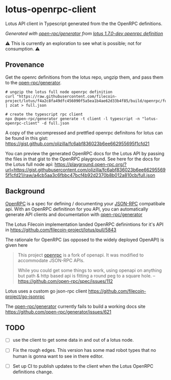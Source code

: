 # lotus-openrpc-client

Lotus API client in Typescript generated from the the OpenRPC definitions.

_Generated with [open-rpc/generator] from [lotus 1.7.0-dev openrpc definition](https://github.com/filecoin-project/lotus/tree/f4a2c8fa49dfc456090f5a5ea1b4ae62d33b4f85/build/openrpc)_

⚠️ This is currently an exploration to see what is possible; not for consumption. ⚠️

## Provenance

Get the openrc definitions from the lotus repo, ungzip them, and pass them to the [open-rpc/generator].

```shell
# ungzip the lotus full node openrpc definition
curl "https://raw.githubusercontent.com/filecoin-project/lotus/f4a2c8fa49dfc456090f5a5ea1b4ae62d33b4f85/build/openrpc/full.json.gz" | zcat > full.json 

# create the typescript rpc client
npx @open-rpc/generator generate -t client -l typescript -n "lotus-openrpc-client" -d full.json 
```

A copy of the uncompressed and prettfied openrpc definitons for lotus can be found in this gist: https://gist.github.com/olizilla/fc6abf836023b6ee662955695f1cfd21

You can preview the generated OpenRPC docs for the Lotus API by passing the files in that gist to the OpenRPC playground. See here for the docs for the Lotus full node api: https://playground.open-rpc.org/?url=https://gist.githubusercontent.com/olizilla/fc6abf836023b6ee662955695f1cfd21/raw/a4cb5aa3c6fbbc47bcf4b92d2370b8b012a810cb/full.json


## Background

[OpenRPC] is a spec for defining / documenting your [JSON-RPC] compatibale api. With an OpenRPC definitinon for you API, you can automatically generate API clients and documentation with [open-rpc/generator]

The Lotus Filecoin implementation landed OpenRPC definintions for it's API in https://github.com/filecoin-project/lotus/pull/5843

The rationale for OpenRPC (as opposed to the widely deployed OpenAPI) is given here 
> This project [openrpc] is a fork of openapi. It was modified to accommodate JSON-RPC APIs.
>
> While you could get some things to work, using openapi on anything but path & http based api is fitting a round peg to a square hole.
> – https://github.com/open-rpc/spec/issues/112

Lotus uses a custom go json-rpc client https://github.com/filecoin-project/go-jsonrpc

The [open-rpc/generator] currently fails to build a working docs site https://github.com/open-rpc/generator/issues/621

## TODO

- [ ] use the client to get some data in and out of a lotus node.
- [ ] Fix the rough edges. This version has some mad robot types that no human is gonna want to see in there editor.
- [ ] Set up CI to publish updates to the client when the Lotus OpenRPC definitions change.


[OpenRPC]: https://open-rpc.org/ "defines a standard, programming language-agnostic interface description for JSON-RPC 2.0 APIs."
[JSON-RPC]: https://www.jsonrpc.org/specification "a stateless, light-weight remote procedure call (RPC) protocol."
[open-rpc/generator]: https://github.com/open-rpc/generator "Multi-Component & Multi-Language Generators for OpenRPC"
